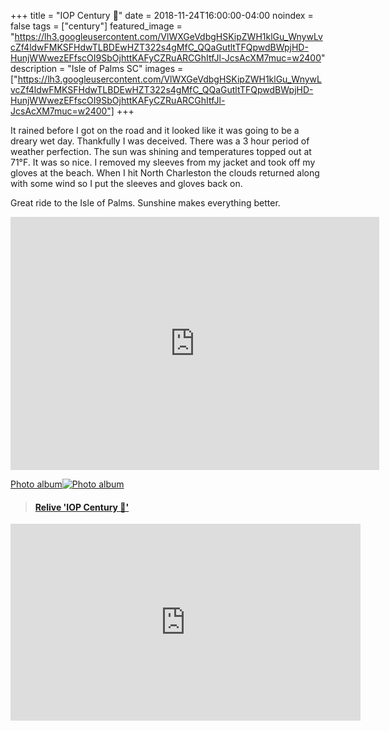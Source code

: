 +++
title =  "IOP Century 💯"
date = 2018-11-24T16:00:00-04:00
noindex = false
tags = ["century"]
featured_image = "https://lh3.googleusercontent.com/VlWXGeVdbgHSKipZWH1klGu_WnywLvcZf4ldwFMKSFHdwTLBDEwHZT322s4gMfC_QQaGutltTFQpwdBWpjHD-HunjWWwezEFfscOI9SbOjhttKAFyCZRuARCGhItfJl-JcsAcXM7muc=w2400"
description = "Isle of Palms SC"
images = ["https://lh3.googleusercontent.com/VlWXGeVdbgHSKipZWH1klGu_WnywLvcZf4ldwFMKSFHdwTLBDEwHZT322s4gMfC_QQaGutltTFQpwdBWpjHD-HunjWWwezEFfscOI9SbOjhttKAFyCZRuARCGhItfJl-JcsAcXM7muc=w2400"]
+++

It rained before I got on the road and it looked like it was going to be a dreary wet day. Thankfully I was deceived. There was a 3 hour period of weather perfection. The sun was shining and temperatures topped out at 71°F. It was so nice. I removed my sleeves from my jacket and took off my gloves at the beach. When I hit North Charleston the clouds returned along with some wind so I put the sleeves and gloves back on.

Great ride to the Isle of Palms. Sunshine makes everything better.

<iframe height='405' width='590' frameborder='0' allowtransparency='true' scrolling='no' src='https://www.strava.com/activities/1982876100/embed/d8150163e512179f0dbeed605f678d8c45f7b6b1'></iframe>

 [Photo album![Photo album](https://lh3.googleusercontent.com/_HgZ0hqt8sPNMLmzFSdHk2QXHXKvPykDyCTgMUgreZEA51rVYFVHxCdwBKp_8-eHDN_9UTIEsvpc5Oeb-Lb16seEUe0EyXugx8IZ-PzpIWKtlKA0YJH3jWRQfcZ9uqe7MBTLG2ZlsHY=w2400)](https://photos.app.goo.gl/AypfJ778HPekzqtW8)


 <blockquote class="embedly-card" data-card-controls="0" data-card-key="f1631a41cb254ca5b035dc5747a5bd75"><h4><a href="https://www.relive.cc/view/1982876100?r=embed-site">Relive 'IOP Century 💯'</a></h4></blockquote>
        <script async src="https://cdn.embedly.com/widgets/platform.js" charset="UTF-8"></script>

<iframe width="560" height="315" src="https://www.youtube.com/embed/GHZTkLw_aDY" frameborder="0" allow="accelerometer; autoplay; encrypted-media; gyroscope; picture-in-picture" allowfullscreen></iframe>
